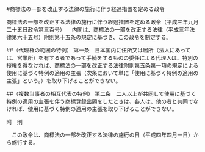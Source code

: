 #商標法の一部を改正する法律の施行に伴う経過措置を定める政令


商標法の一部を改正する法律の施行に伴う経過措置を定める政令（平成三年九月二十五日政令第三百号）
　内閣は、商標法の一部を改正する法律（平成三年法律第六十五号）附則第十五条の規定に基づき、この政令を制定する。

##（代理権の範囲の特例）
第一条　日本国内に住所又は居所（法人にあっては、営業所）を有する者であって手続をするものの委任による代理人は、特別の授権を得なければ、商標法の一部を改正する法律附則第五条第一項の規定による使用に基づく特例の適用の主張（次条において単に「使用に基づく特例の適用の主張」という。）を取り下げることができない。



##（複数当事者の相互代表の特例）
第二条　二人以上が共同して使用に基づく特例の適用の主張を伴う商標登録出願をしたときは、各人は、他の者と共同でなければ、使用に基づく特例の適用の主張を取り下げることができない。




附　則


　この政令は、商標法の一部を改正する法律の施行の日（平成四年四月一日）から施行する。





